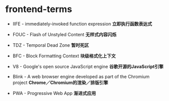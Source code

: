 # frontend-terms

- IIFE - immediately-invoked function expression **立即执行函数表达式**

- FOUC - Flash of Unstyled Content **无样式内容闪烁**

- TDZ - Temporal Dead Zone **暂时死区**

- BFC - Block Formatting Context **块级格式化上下文**

- V8 - Google's open source JavaScript engine **谷歌开源的JavaScript引擎**

- Blink - A web browser engine developed as part of the Chromium project **Chrome／Chromium的渲染／排版引擎**

- PWA - Progressive Web App **渐进式应用**
